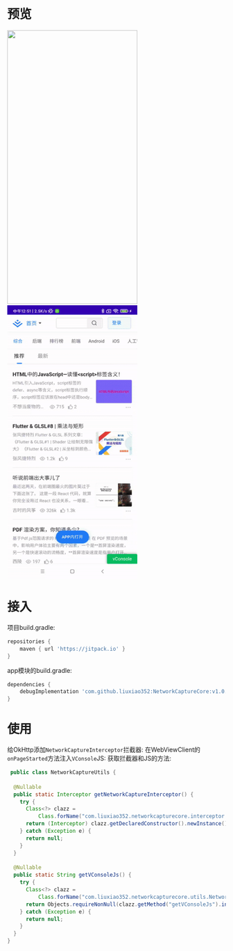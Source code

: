 # 预览
<img width="300" height="630" src="preview.gif"/>
<img width="300" height="630" src="preview2.gif"/>

# 接入
项目build.gradle:
```groovy
repositories {
    maven { url 'https://jitpack.io' }
}
```
app模块的build.gradle:
```groovy
dependencies {
    debugImplementation 'com.github.liuxiao352:NetworkCaptureCore:v1.0.7'
}
```

# 使用
给OkHttp添加`NetworkCaptureInterceptor`拦截器:
在WebViewClient的`onPageStarted`方法注入`VConsole`JS:
获取拦截器和JS的方法:
```java
 public class NetworkCaptureUtils {

  @Nullable
  public static Interceptor getNetworkCaptureInterceptor() {
    try {
      Class<?> clazz =
          Class.forName("com.liuxiao352.networkcapturecore.interceptor.NetworkCaptureInterceptor");
      return (Interceptor) clazz.getDeclaredConstructor().newInstance();
    } catch (Exception e) {
      return null;
    }
  }

  @Nullable
  public static String getVConsoleJs() {
    try {
      Class<?> clazz =
          Class.forName("com.liuxiao352.networkcapturecore.utils.NetworkCaptureWebTools");
      return Objects.requireNonNull(clazz.getMethod("getVConsoleJs").invoke(null)).toString();
    } catch (Exception e) {
      return null;
    }
  }
}
```
